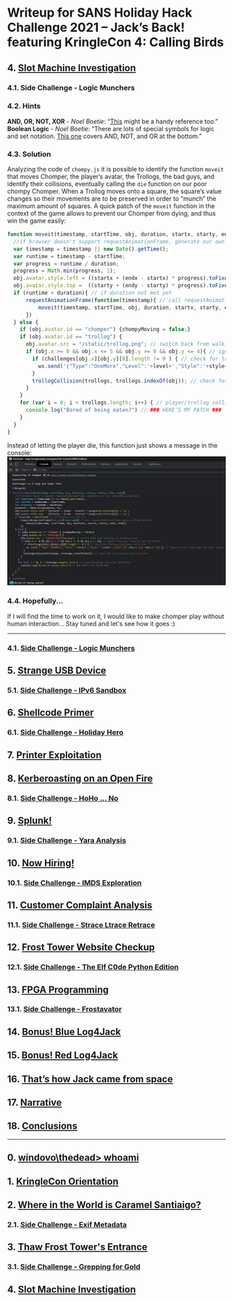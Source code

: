 # Writeup for SANS Holiday Hack Challenge 2021 – Jack’s Back! featuring KringleCon 4: Calling Birds
## 4. [Slot Machine Investigation](/04.%20Slot%20Machine%20Investigation/README.md)

### 4.1. Side Challenge - Logic Munchers

### 4.2. Hints
**AND, OR, NOT, XOR** - *Noel Boetie*: “[This](http://www.natna.info/English/Teaching/CSI30-materials/Chapter1-cheat-sheet.pdf) might be a handy reference too.”  
**Boolean Logic** - *Noel Boetie*: “There are lots of special symbols for logic and set notation. [This one](http://notes.imt-decal.org/sets/cheat-sheet.html) covers AND, NOT, and OR at the bottom.”  

### 4.3. Solution
Analyzing the code of `chompy.js` it is possible to identify the function `moveit` that moves Chomper, the player’s avatar, the Trollogs, the bad guys, and identify their collisions, eventually calling the `die` function on our poor chompy Chomper.
When a Trollog moves onto a square, the square’s value changes so their movements are to be preserved in order to “munch” the maximum amount of squares.
A quick patch of the `moveit` function in the context of the game allows to prevent our Chomper from dying, and thus win the game easily:
```js
function moveit(timestamp, startTime, obj, duration, startx, starty, endx, endy){
  //if browser doesn't support requestAnimationFrame, generate our own timestamp using Date:
  var timestamp = timestamp || new Date().getTime();
  var runtime = timestamp - startTime;
  var progress = runtime / duration;
  progress = Math.min(progress, 1);
  obj.avatar.style.left = ((startx + (endx - startx) * progress).toFixed(2)) + 'px';
  obj.avatar.style.top =  ((starty + (endy - starty) * progress).toFixed(2)) + 'px';
  if (runtime < duration){ // if duration not met yet
      requestAnimationFrame(function(timestamp){ // call requestAnimationFrame again with parameters
          moveit(timestamp, startTime, obj, duration, startx, starty, endx, endy);
      })
  } else {
    if (obj.avatar.id == "chomper") {chompyMoving = false;}
    if (obj.avatar.id == "trollog") {
      obj.avatar.src = "/static/trollog.png"; // switch back from walking to standing pose
      if (obj.x >= 0 && obj.x <= 5 && obj.y >= 0 && obj.y <= 4){ // ignore Trollogs stepping off the board
        if (challenges[obj.x][obj.y][0].length != 0 ) { // check for trollog/challenge collision
          ws.send('{"Type":"OneMore","Level":'+level+',"Style":'+style+',"Cell":[['+obj.x+'],['+obj.y+']]}'); // request a new challenge for that square
        }
        trollogCollision(trollogs, trollogs.indexOf(obj)); // check for trollog/trollog collision
      }
    }
    for (var i = 0; i < trollogs.length; i++) { // player/trollog collision detection
      console.log("Bored of being eaten?") // ### HERE’S MY PATCH ###
    }
  }
}
```
Instead of letting the player die, this function just shows a message in the console:  
![console](imgs/Bored_of_being_eaten.PNG)

### 4.4. Hopefully...
If I will find the time to work on it, I would like to make chomper play without human interaction... Stay tuned and let's see how it goes :)

---
### 4.1. [Side Challenge - Logic Munchers](/04.%20Slot%20Machine%20Investigation/04.01.%20Side%20Challenge%20-%20Logic%20Munchers/README.md)
## 5. [Strange USB Device](/05.%20Strange%20USB%20Device/README.md)
### 5.1. [Side Challenge - IPv6 Sandbox](/05.%20Strange%20USB%20Device/05.01.%20Side%20Challenge%20-%20IPv6%20Sandbox/README.md)
## 6. [Shellcode Primer](/06.%20Shellcode%20Primer/README.md)
### 6.1. [Side Challenge - Holiday Hero](/06.%20Shellcode%20Primer/06.01.%20Side%20Challenge%20-%20Holiday%20Hero/README.md)
## 7. [Printer Exploitation](/07.%20Printer%20Exploitation/README.md)
## 8. [Kerberoasting on an Open Fire](/08.%20Kerberoasting%20on%20an%20Open%20Fire/README.md)
### 8.1. [Side Challenge - HoHo … No](/08.%20Kerberoasting%20on%20an%20Open%20Fire/08.01.%20Side%20Challenge%20-%20HoHo%20…%20No/README.md)
## 9. [Splunk!](/09.%20Splunk!/README.md)
### 9.1. [Side Challenge - Yara Analysis](/09.%20Splunk!/09.01.%20Yara%20Analisys/README.md)
## 10. [Now Hiring!](/10.%20Now%20Hiring!/README.md)
### 10.1. [Side Challenge - IMDS Exploration](/10.%20Now%20Hiring!/10.01%20IMDS%20Exploration/README.md)
## 11. [Customer Complaint Analysis](/11.%20Customer%20Complaint%20Analysis/README.md)
### 11.1. [Side Challenge - Strace Ltrace Retrace](/11.%20Customer%20Complaint%20Analysis/11.01%20Side%20Challenge%20-%20Strace%20Ltrace%20Retrace/README.md)
## 12. [Frost Tower Website Checkup](/12.%20Frost%20Tower%20Website%20Checkup/README.md)
### 12.1. [Side Challenge - The Elf C0de Python Edition](/12.%20Frost%20Tower%20Website%20Checkup/12.01.%20Side%20Challenge%20-%20The%20Elf%20C0de%20Python%20Edition/README.md)
## 13. [FPGA Programming](/13.%20FPGA%20Programming/README.md)
### 13.1. [Side Challenge - Frostavator](/13.%20FPGA%20Programming/13.01.%20Side%20Challenge%20-%20Frostavator/README.md)
## 14. [Bonus! Blue Log4Jack](/14.%20Bonus!%20Blue%20Log4Jack/README.md)
## 15. [Bonus! Red Log4Jack](/15.%20Bonus!%20Red%20Log4Jack/README.md)
## 16. [That’s how Jack came from space](/README.md#16-thats-how-jack-came-from-space)
## 17. [Narrative](/README.md#17-narrative)
## 18. [Conclusions](/README.md#18-conclusions)
---
## 0. [windovo\\thedead> whoami](/README.md)
## 1. [KringleCon Orientation](/01.%20KringleCon%20Orientation/README.md)
## 2. [Where in the World is Caramel Santiaigo?](/02.%20Where%20in%20the%20World%20is%20Caramel%20Santiaigo/README.md)
### 2.1. [Side Challenge - Exif Metadata](/02.%20Where%20in%20the%20World%20is%20Caramel%20Santiaigo/02.01.%20Side%20Challenge%20-%20Exif%20Metadata/README.md)
## 3. [Thaw Frost Tower's Entrance](/03.%20Thaw%20Frost%20Tower's%20Entrance/README.md)
### 3.1. [Side Challenge - Grepping for Gold](/03.%20Thaw%20Frost%20Tower's%20Entrance/03.01.%20Grepping%20for%20Gold/README.md)
## 4. [Slot Machine Investigation](/04.%20Slot%20Machine%20Investigation/README.md)
